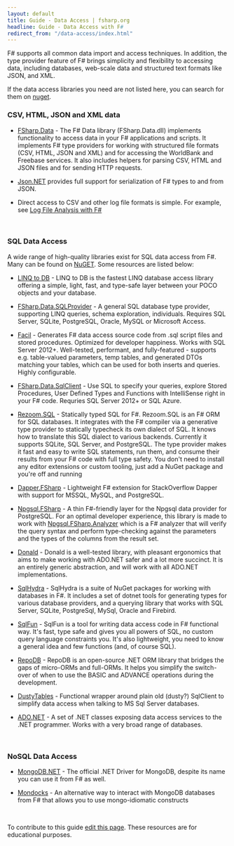```yaml
---
layout: default
title: Guide - Data Access | fsharp.org
headline: Guide - Data Access with F#
redirect_from: "/data-access/index.html"
---
```


F# supports all common data import and access techniques. In addition, the type provider feature of
F# brings simplicity and flexibility to accessing data, including databases, web-scale data and structured
text formats like JSON, and XML.

If the data access libraries you need are not listed here, you can search for them on [nuget](http://nuget.org).

### CSV, HTML, JSON and XML data

* [FSharp.Data](http://fsprojects.github.io/FSharp.Data/) - The F# Data library (FSharp.Data.dll) implements functionality to access data in your F# applications and scripts.  It implements F# type providers for working with structured file formats (CSV, HTML, JSON and XML) and for accessing the WorldBank and Freebase services. It also includes helpers for parsing CSV, HTML and JSON files and for sending HTTP requests.

* [Json.NET](https://www.newtonsoft.com/json) provides full support for serialization of F# types to and from JSON.

* Direct access to CSV and other log file formats is simple. For example, see [Log File Analysis with F#](http://jyliao.blogspot.co.uk/2011/03/log-analysis-with-f.html)

<br />

### SQL Data Access

A wide range of high-quality libraries exist for SQL data access from F#. Many can be found on [NuGET](http://nuget.org).
Some resources are listed below:

* [LINQ to DB](https://github.com/linq2db/linq2db) - LINQ to DB is the fastest LINQ database access library offering a simple, light, fast, and type-safe layer between your POCO objects and your database.

* [FSharp.Data.SQLProvider](http://fsprojects.github.io/SQLProvider/) - A general SQL database type provider, supporting LINQ queries, schema exploration, individuals. Requires SQL Server, SQLite, PostgreSQL, Oracle, MySQL or Microsoft Access.

* [Facil](https://github.com/cmeeren/Facil) - Generates F# data access source code from .sql script files and stored procedures. Optimized for developer happiness. Works with SQL Server 2012+. Well-tested, performant, and fully-featured - supports e.g. table-valued parameters, temp tables, and generated DTOs matching your tables, which can be used for both inserts and queries. Highly configurable.

* [FSharp.Data.SqlClient](http://fsprojects.github.io/FSharp.Data.SqlClient/) - Use SQL to specify your queries, explore Stored Procedures, User Defined Types and Functions with IntelliSense right in your F# code. Requries SQL Server 2012+ or SQL Azure.

* [Rezoom.SQL](https://github.com/rspeele/Rezoom.SQL) - Statically typed SQL for F#. Rezoom.SQL is an F# ORM for SQL databases. It integrates with the F# compiler via a generative type provider to statically typecheck its own dialect of SQL. It knows how to translate this SQL dialect to various backends. Currently it supports SQLite, SQL Server, and PostgreSQL. The type provider makes it fast and easy to write SQL statements, run them, and consume their results from your F# code with full type safety. You don't need to install any editor extensions or custom tooling, just add a NuGet package and you're off and running

* [Dapper.FSharp](https://github.com/Dzoukr/Dapper.FSharp) - Lightweight F# extension for StackOverflow Dapper with support for MSSQL, MySQL, and PostgreSQL.

* [Npgsql.FSharp](https://github.com/Zaid-Ajaj/Npgsql.FSharp) - A thin F#-friendly layer for the Npgsql data provider for PostgreSQL. For an optimal developer experience, this library is made to work with [Npgsql.FSharp.Analyzer](https://github.com/Zaid-Ajaj/Npgsql.FSharp.Analyzer) which is a F# analyzer that will verify the query syntax and perform type-checking against the parameters and the types of the columns from the result set.

* [Donald](https://github.com/pimbrouwers/Donald) - Donald is a well-tested library, with pleasant ergonomics that aims to make working with ADO.NET safer and a lot more succinct. It is an entirely generic abstraction, and will work with all ADO.NET implementations.

* [SqlHydra](https://github.com/JordanMarr/SqlHydra) - SqlHydra is a suite of NuGet packages for working with databases in F#. It includes a set of dotnet tools for generating types for various database providers, and a querying library that works with SQL Server, SQLite, PostgreSql, MySql, Oracle and Firebird.

* [SqlFun](https://github.com/jacentino/SqlFun) - SqlFun is a tool for writing data access code in F# functional way.
It's fast, type safe and gives you all powers of SQL, no custom query language constraints you.
It's also lightweight, you need to know a general idea and few functions (and, of course SQL).

* [RepoDB](https://github.com/mikependon/RepoDB) - RepoDB is an open-source .NET ORM library that bridges the gaps of micro-ORMs and full-ORMs. It helps you simplify the switch-over of when to use the BASIC and ADVANCE operations during the development.

* [DustyTables](https://github.com/Zaid-Ajaj/DustyTables) - Functional wrapper around plain old (dusty?) SqlClient to simplify data access when talking to MS Sql Server databases.

* [ADO.NET](https://docs.microsoft.com/en-us/dotnet/framework/data/adonet/) - A set of .NET classes exposing data access services to the .NET programmer. Works with a very broad range of databases.

<br />

### NoSQL Data Access

* [MongoDB.NET](https://github.com/mongodb/mongo-csharp-driver) - The official .NET Driver for MongoDB, despite its name you can use it from F# as well.

* [Mondocks](https://github.com/AngelMunoz/Mondocks) - An alternative way to interact with MongoDB databases from F# that allows you to use mongo-idiomatic constructs

<br />

<div class="jumbotron visible-lg calloutBox" id="how-to-add-testimonial">
    <p>To contribute to this guide <a href="https://github.com/fsharp/fsharp.org/edit/main/guides/data-access/index.md">edit this page</a>. These resources are for educational purposes. </p>
</div>

<br />

